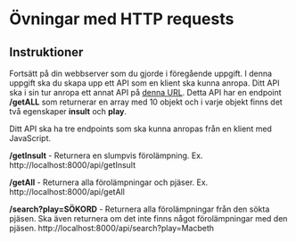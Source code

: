 # Övningar med HTTP requests

## Instruktioner

Fortsätt på din webbserver som du gjorde i föregående uppgift. I denna uppgift ska du skapa upp ett API som en klient ska kunna anropa. Ditt API ska i sin tur anropa ett annat API på [denna URL](http://shakespeare-insults-generator.herokuapp.com). Detta API har en endpoint **/getALL** som returnerar en array med 10 objekt och i varje objekt finns det två egenskaper **insult** och **play**.

Ditt API ska ha tre endpoints som ska kunna anropas från en klient med JavaScript.

**/getInsult**             - Returnera en slumpvis förolämpning. Ex. http://localhost:8000/api/getInsult

**/getAll**                - Returnera alla förolämpningar och pjäser. Ex. http://localhost:8000/api/getAll

**/search?play=SÖKORD**    - Returnera alla förolämpningar från den sökta pjäsen. Ska även returnera om det inte finns något förolämpningar med den pjäsen. http://localhost:8000/api/search?play=Macbeth